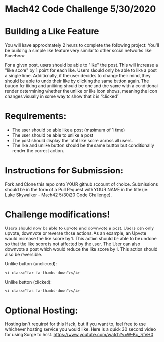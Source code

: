 # Mach42 Code Challenge 5/30/2020
# Building a Like Feature
You will have approximately 2 hours to complete the following project:
You'll be building a simple like feature very similar to other social networks like Facebook. 

For a given post, users should be able to "like" the post. This will increase a "like score" by 1 point for each like. Users should only be able to like a post a single time.  Additionally, if the user decides to change their mind, they should be able to undo their like by clicking the same button again.
The button for liking and unliking should be one and the same with a conditional render determining whether the unlike or like icon shows, meaning the icon changes visually in some way to show that it is “clicked”

# Requirements:
- The user should be able like a post (maximum of 1 time)
- The user should be able to unlike a post
- The post should display the total like score across all users.
- The like and unlike button should be the same button but conditionally render the correct action.

# Instructions for Submission:
Fork and Clone this repo onto YOUR github account of choice.
Submissions should be in the form of a Pull Request with YOUR NAME in the title (ie: Luke Skywalker - Mach42 5/30/20 Code Challenge).

# Challenge modifications!
Users should now be able to upvote and downvote a post. Users can only upvote, downvote or reverse those actions. As an example, an Upvote would increase the like score by 1. This action should be able to be undone so that the like score is not affected by the user. The User can also downvote a post which would reduce the like score by 1. This action should also be reversible.

Unlike button (unclicked):
```
<i class="far fa-thumbs-down"></i>
```
Unlike button (clicked):
```
<i class="fas fa-thumbs-down"></i>
```
# Optional Hosting:
Hosting isn't required for this Hack, but if you want to, feel free to use whichever hosting service you would like. Here is a quick 30 second video for using Surge to host.
https://www.youtube.com/watch?v=W-Kc_zjfeH0


